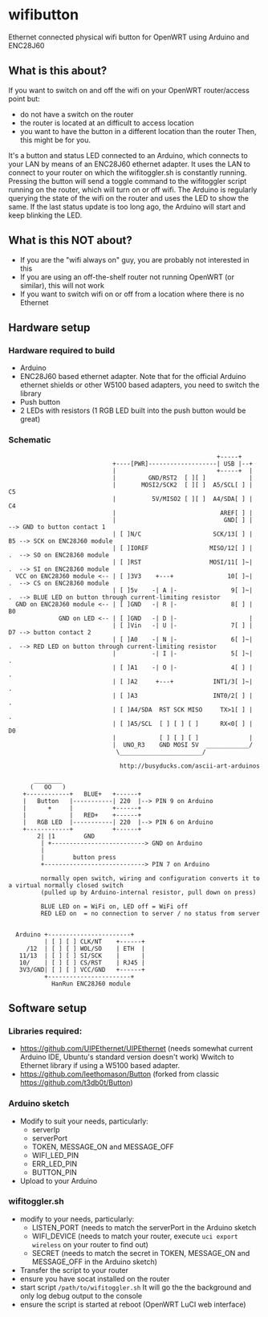 # wifibutton
Ethernet connected physical wifi button for OpenWRT using Arduino and ENC28J60

## What is this about?
If you want to switch on and off the wifi on your OpenWRT router/access point but:
* do not have a switch on the router
* the router is located at an difficult to access location
* you want to have the button in a different location than the router
Then, this might be for you.

It's a button and status LED connected to an Arduino, which connects to your LAN by means of an ENC28J60 ethernet adapter. It uses the LAN to connect to your router on which the wifitoggler.sh is constantly running.
Pressing the button will send a toggle command to the wifitoggler script running on the router, which will turn on or off wifi.
The Arduino is regularly querying the state of the wifi on the router and uses the LED to show the same.
If the last status update is too long ago, the Arduino will start and keep blinking the LED.

## What is this NOT about?
* If you are the "wifi always on" guy, you are probably not interested in this
* If you are using an off-the-shelf router not running OpenWRT (or similar), this will not work
* If you want to switch wifi on or off from a location where there is no Ethernet

## Hardware setup
### Hardware required to build
  * Arduino
  * ENC28J60 based ethernet adapter.
  Note that for the official Arduino ethernet shields or other W5100 based adapters, you need to switch the library
  * Push button
  * 2 LEDs with resistors (1 RGB LED built into the push button would be great)

### Schematic

                                                              +-----+
                                 +----[PWR]-------------------| USB |--+
                                 |                            +-----+  |
                                 |         GND/RST2  [ ][ ]            |
                                 |       MOSI2/SCK2  [ ][ ]  A5/SCL[ ] |   C5
                                 |          5V/MISO2 [ ][ ]  A4/SDA[ ] |   C4
                                 |                             AREF[ ] |
                                 |                              GND[ ] |      --> GND to button contact 1
                                 | [ ]N/C                    SCK/13[ ] |   B5 --> SCK on ENC28J60 module
                                 | [ ]IOREF                 MISO/12[ ] |   .  --> SO on ENC28J60 module
                                 | [ ]RST                   MOSI/11[ ]~|   .  --> SI on ENC28J60 module
      VCC on ENC28J60 module <-- | [ ]3V3    +---+               10[ ]~|   .  --> CS on ENC28J60 module
                                 | [ ]5v    -| A |-               9[ ]~|   .  --> BLUE LED on button through current-limiting resistor
      GND on ENC28J60 module <-- | [ ]GND   -| R |-               8[ ] |   B0
                  GND on LED <-- | [ ]GND   -| D |-                    |
                                 | [ ]Vin   -| U |-               7[ ] |   D7 --> button contact 2
                                 | [ ]A0    -| N |-               6[ ]~|   .  --> RED LED on button through current-limiting resistor
                                 |          -| I |-               5[ ]~|   .
                                 | [ ]A1    -| O |-               4[ ] |   .
                                 | [ ]A2     +---+           INT1/3[ ]~|   .
                                 | [ ]A3                     INT0/2[ ] |   .
                                 | [ ]A4/SDA  RST SCK MISO     TX>1[ ] |   .
                                 | [ ]A5/SCL  [ ] [ ] [ ]      RX<0[ ] |   D0
                                 |            [ ] [ ] [ ]              |
                                 |  UNO_R3    GND MOSI 5V  ____________/
                                  \_______________________/

                                   http://busyducks.com/ascii-art-arduinos

           ________
          (   OO   )
        +------------+   BLUE+   +------+
        |   Button   |-----------| 220  |--> PIN 9 on Arduino
        |      +     |           +------+
        |            |   RED+    +------+
        |   RGB LED  |-----------| 220  |--> PIN 6 on Arduino
        +------------+           +------+
            2| |1        GND
             | +--------------------------> GND on Arduino
             |
             |        button press
             +----------------------------> PIN 7 on Arduino

             normally open switch, wiring and configuration converts it to a virtual normally closed switch
             (pulled up by Arduino-internal resistor, pull down on press)

             BLUE LED on = WiFi on, LED off = WiFi off
             RED LED on  = no connection to server / no status from server


      Arduino +-----------------------+
              | [ ] [ ] CLK/NT    +------+
         /12  | [ ] [ ] WOL/SO    | ETH  |
       11/13  | [ ] [ ] SI/SCK    |      |
       10/    | [ ] [ ] CS/RST    | RJ45 |
       3V3/GND| [ ] [ ] VCC/GND   +------+
              +-----------------------+
                HanRun ENC28J60 module

## Software setup

### Libraries required:
  * https://github.com/UIPEthernet/UIPEthernet (needs somewhat current Arduino IDE, Ubuntu's standard version doesn't work) Wwitch to Ethernet library if using a W5100 based adapter.
  * https://github.com/leethomason/Button (forked from classic https://github.com/t3db0t/Button)

### Arduino sketch
  * Modify to suit your needs, particularly:
    * serverIp
    * serverPort
    * TOKEN, MESSAGE_ON and MESSAGE_OFF
    * WIFI_LED_PIN
    * ERR_LED_PIN
    * BUTTON_PIN
  * Upload to your Arduino
### wifitoggler.sh
  * modify to your needs, particularly:
    * LISTEN_PORT (needs to match the serverPort in the Arduino sketch
    * WIFI_DEVICE (needs to match your router, execute `uci export wireless` on your router to find out)
    * SECRET (needs to match the secret in TOKEN, MESSAGE_ON and MESSAGE_OFF in the Arduino sketch)
  * Transfer the script to your router
  * ensure you have socat installed on the router
  * start script `/path/to/wifitoggler.sh`
  It will go the the background and only log debug output to the console
  * ensure the script is started at reboot (OpenWRT LuCI web interface)
